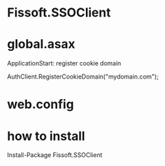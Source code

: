 Fissoft.SSOClient
=================

# global.asax

ApplicationStart: register cookie domain

AuthClient.RegisterCookieDomain("mydomain.com");

# web.config

<add key="sso.appKey" value="app1" />
<add key="sso.secret" value="sec1" />
<add key="sso.serverUrl" value="http://sso.mydomain.com" />
<add key="sso.application" value="cookieid" />

# how to install

Install-Package Fissoft.SSOClient
